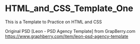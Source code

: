 # HTML_and_CSS_Template_One
This is a Template to Practice on HTML and CSS

Original PSD [Leon - PSD Agency Template] from GrapBerry.com
https://www.graphberry.com/item/leon-psd-agency-template
